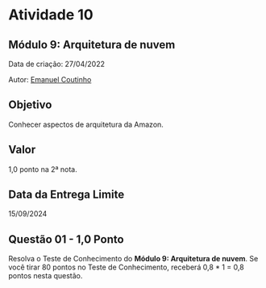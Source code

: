 # Atividade 10

## Módulo 9: Arquitetura de nuvem

Data de criação: 27/04/2022

Autor: [Emanuel Coutinho](https://github.com/emanuelcoutinho)

## Objetivo
Conhecer aspectos de arquitetura da Amazon.

## Valor
1,0 ponto na 2ª nota.

## Data da Entrega Limite
15/09/2024

## Questão 01 - 1,0 Ponto
Resolva o Teste de Conhecimento do **Módulo 9: Arquitetura de nuvem**. Se você tirar 80 pontos no Teste de Conhecimento, receberá 0,8 * 1 = 0,8 pontos nesta questão.

